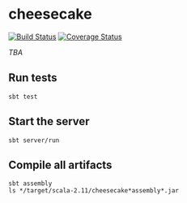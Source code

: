 # cheesecake

[![Build Status](https://travis-ci.org/maizy/cheesecake.svg?branch=master)](https://travis-ci.org/maizy/cheesecake)
[![Coverage Status](https://coveralls.io/repos/github/maizy/cheesecake/badge.svg?branch=master)](https://coveralls.io/github/maizy/cheesecake?branch=master)

_TBA_

## Run tests

`sbt test`

## Start the server

`sbt server/run`


## Compile all artifacts

```
sbt assembly
ls */target/scala-2.11/cheesecake*assembly*.jar
```
